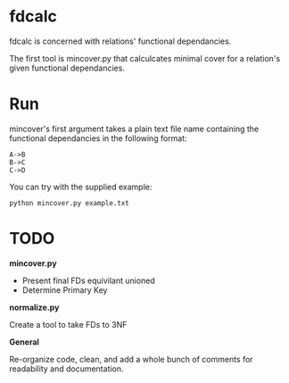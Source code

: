 fdcalc
======

fdcalc is concerned with relations' functional dependancies.

The first tool is mincover.py that calculcates minimal cover for a relation's given functional dependancies.

Run
===

mincover's first argument takes a plain text file name containing the functional dependancies in the following format:
```
A->B
B->C
C->D
```

You can try with the supplied example:
```
python mincover.py example.txt
```
TODO
===
**mincover.py**
* Present final FDs equivilant unioned
* Determine Primary Key

**normalize.py**

Create a tool to take FDs to 3NF

**General**

Re-organize code, clean, and add a whole bunch of comments for readability and documentation.
